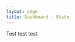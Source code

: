 ```yaml
---
layout: page
title: Dashboard - State
---
```

Test test test
<!--
<div style="max-width: 48rem; margin-left: -2rem; margin-right: -2rem">
  {% include_relative ../assets/plotly/Cases-Tests-WI.html %}
  {% include_relative ../assets/plotly/Deaths-Hosp-WI.html %}
  {% include_relative ../assets/plotly/Map-Cases-WI.html %}
  {% include_relative ../assets/plotly/Map-Hosp-WI.html %}
</div>
-->
